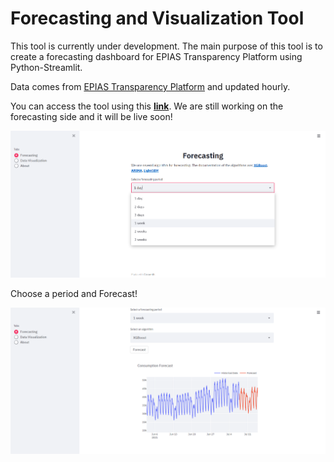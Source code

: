 # Forecasting and Visualization Tool

This tool is currently under development. The main purpose of this tool is to create a forecasting dashboard for EPIAS Transparency Platform using Python-Streamlit.

Data comes from [EPIAS Transparency Platform](https://seffaflik.epias.com.tr/transparency/index.xhtml) and updated hourly.

You can access the tool using this **[link](https://epias-forecasting.herokuapp.com/)**. We are still working on the forecasting side and it will be live soon!

![Tool Preview 1](https://github.com/karakastarik/epias-transparency-forecasting-tool/blob/master/www/forecasting_tab_1.PNG)

Choose a period and Forecast!


![Tool Preview 2](https://github.com/karakastarik/epias-transparency-forecasting-tool/blob/master/www/forecasting_tab_2.PNG)
